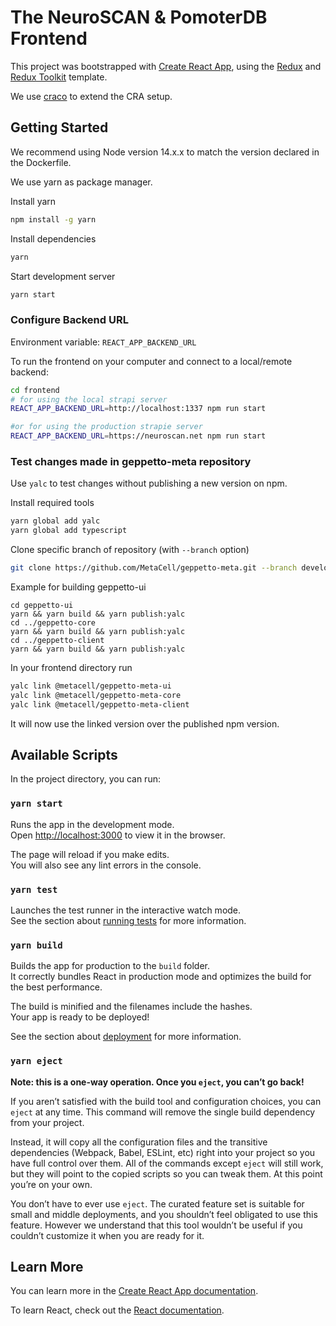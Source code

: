 # The NeuroSCAN & PomoterDB Frontend

This project was bootstrapped with [Create React App](https://github.com/facebook/create-react-app), using
the [Redux](https://redux.js.org/) and [Redux Toolkit](https://redux-toolkit.js.org/) template.

We use [craco](https://www.npmjs.com/package/@craco/craco) to extend the CRA setup.

## Getting Started

We recommend using Node version 14.x.x to match the version declared in the Dockerfile.

We use yarn as package manager.

Install yarn

```bash
npm install -g yarn
```

Install dependencies

```bash
yarn
```

Start development server

```bash
yarn start
```

### Configure Backend URL

Environment variable: `REACT_APP_BACKEND_URL`

To run the frontend on your computer and connect to a local/remote backend:
```bash
cd frontend
# for using the local strapi server
REACT_APP_BACKEND_URL=http://localhost:1337 npm run start

#or for using the production strapie server
REACT_APP_BACKEND_URL=https://neuroscan.net npm run start
```

### Test changes made in geppetto-meta repository

Use `yalc` to test changes without publishing a new version on npm.

Install required tools

```bash
yarn global add yalc
yarn global add typescript
```

Clone specific branch of repository (with `--branch` option)

```bash
git clone https://github.com/MetaCell/geppetto-meta.git --branch development
```

Example for building geppetto-ui

```
cd geppetto-ui
yarn && yarn build && yarn publish:yalc
cd ../geppetto-core
yarn && yarn build && yarn publish:yalc
cd ../geppetto-client
yarn && yarn build && yarn publish:yalc
```

In your frontend directory run

```bash
yalc link @metacell/geppetto-meta-ui
yalc link @metacell/geppetto-meta-core
yalc link @metacell/geppetto-meta-client
```

It will now use the linked version over the published npm version.

## Available Scripts

In the project directory, you can run:

### `yarn start`

Runs the app in the development mode.<br />
Open [http://localhost:3000](http://localhost:3000) to view it in the browser.

The page will reload if you make edits.<br />
You will also see any lint errors in the console.

### `yarn test`

Launches the test runner in the interactive watch mode.<br />
See the section about [running tests](https://facebook.github.io/create-react-app/docs/running-tests) for more
information.

### `yarn build`

Builds the app for production to the `build` folder.<br />
It correctly bundles React in production mode and optimizes the build for the best performance.

The build is minified and the filenames include the hashes.<br />
Your app is ready to be deployed!

See the section about [deployment](https://facebook.github.io/create-react-app/docs/deployment) for more information.

### `yarn eject`

**Note: this is a one-way operation. Once you `eject`, you can’t go back!**

If you aren’t satisfied with the build tool and configuration choices, you can `eject` at any time. This command will
remove the single build dependency from your project.

Instead, it will copy all the configuration files and the transitive dependencies (Webpack, Babel, ESLint, etc) right
into your project so you have full control over them. All of the commands except `eject` will still work, but they will
point to the copied scripts so you can tweak them. At this point you’re on your own.

You don’t have to ever use `eject`. The curated feature set is suitable for small and middle deployments, and you
shouldn’t feel obligated to use this feature. However we understand that this tool wouldn’t be useful if you couldn’t
customize it when you are ready for it.

## Learn More

You can learn more in
the [Create React App documentation](https://facebook.github.io/create-react-app/docs/getting-started).

To learn React, check out the [React documentation](https://reactjs.org/).
